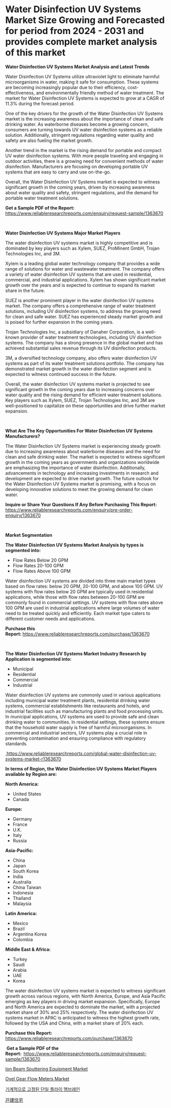 <p><h1>Water Disinfection UV Systems Market Size Growing and Forecasted for period from 2024 - 2031 and provides complete market analysis of this market</h1></p><p><strong>Water Disinfection UV Systems Market Analysis and Latest Trends</strong></p>
<p><p>Water Disinfection UV Systems utilize ultraviolet light to eliminate harmful microorganisms in water, making it safe for consumption. These systems are becoming increasingly popular due to their efficiency, cost-effectiveness, and environmentally friendly method of water treatment. The market for Water Disinfection UV Systems is expected to grow at a CAGR of 11.3% during the forecast period.</p><p>One of the key drivers for the growth of the Water Disinfection UV Systems market is the increasing awareness about the importance of clean and safe drinking water. As waterborne diseases become a growing concern, consumers are turning towards UV water disinfection systems as a reliable solution. Additionally, stringent regulations regarding water quality and safety are also fueling the market growth.</p><p>Another trend in the market is the rising demand for portable and compact UV water disinfection systems. With more people traveling and engaging in outdoor activities, there is a growing need for convenient methods of water disinfection. Manufacturers are focusing on developing portable UV systems that are easy to carry and use on-the-go.</p><p>Overall, the Water Disinfection UV Systems market is expected to witness significant growth in the coming years, driven by increasing awareness about water quality and safety, stringent regulations, and the demand for portable water treatment solutions.</p></p>
<p><strong>Get a Sample PDF of the Report:&nbsp;</strong> <a href="https://www.reliableresearchreports.com/enquiry/request-sample/1363670">https://www.reliableresearchreports.com/enquiry/request-sample/1363670</a></p>
<p>&nbsp;</p>
<p><strong>Water Disinfection UV Systems Major Market Players</strong></p>
<p><p>The water disinfection UV systems market is highly competitive and is dominated by key players such as Xylem, SUEZ, ProMinent GmbH, Trojan Technologies Inc, and 3M.</p><p>Xylem is a leading global water technology company that provides a wide range of solutions for water and wastewater treatment. The company offers a variety of water disinfection UV systems that are used in residential, commercial, and industrial applications. Xylem has shown significant market growth over the years and is expected to continue to expand its market share in the future.</p><p>SUEZ is another prominent player in the water disinfection UV systems market. The company offers a comprehensive range of water treatment solutions, including UV disinfection systems, to address the growing need for clean and safe water. SUEZ has experienced steady market growth and is poised for further expansion in the coming years.</p><p>Trojan Technologies Inc, a subsidiary of Danaher Corporation, is a well-known provider of water treatment technologies, including UV disinfection systems. The company has a strong presence in the global market and has achieved substantial sales revenue through its UV disinfection products.</p><p>3M, a diversified technology company, also offers water disinfection UV systems as part of its water treatment solutions portfolio. The company has demonstrated market growth in the water disinfection segment and is expected to witness continued success in the future.</p><p>Overall, the water disinfection UV systems market is projected to see significant growth in the coming years due to increasing concerns over water quality and the rising demand for efficient water treatment solutions. Key players such as Xylem, SUEZ, Trojan Technologies Inc, and 3M are well-positioned to capitalize on these opportunities and drive further market expansion.</p></p>
<p>&nbsp;</p>
<p><strong>What Are The Key Opportunities For Water Disinfection UV Systems Manufacturers?</strong></p>
<p><p>The Water Disinfection UV Systems market is experiencing steady growth due to increasing awareness about waterborne diseases and the need for clean and safe drinking water. The market is expected to witness significant growth in the coming years as governments and organizations worldwide are emphasizing the importance of water disinfection. Additionally, advancements in technology and increasing investments in research and development are expected to drive market growth. The future outlook for the Water Disinfection UV Systems market is promising, with a focus on developing innovative solutions to meet the growing demand for clean water.</p></p>
<p><strong>Inquire or Share Your Questions If Any Before Purchasing This Report:</strong> <a href="https://www.reliableresearchreports.com/enquiry/pre-order-enquiry/1363670">https://www.reliableresearchreports.com/enquiry/pre-order-enquiry/1363670</a></p>
<p>&nbsp;</p>
<p><strong>Market Segmentation</strong></p>
<p><strong>The Water Disinfection UV Systems Market Analysis by types is segmented into:</strong></p>
<p><ul><li>Flow Rates Below 20 GPM</li><li>Flow Rates 20-100 GPM</li><li>Flow Rates Above 100 GPM</li></ul></p>
<p><p>Water disinfection UV systems are divided into three main market types based on flow rates: below 20 GPM, 20-100 GPM, and above 100 GPM. UV systems with flow rates below 20 GPM are typically used in residential applications, while those with flow rates between 20-100 GPM are commonly found in commercial settings. UV systems with flow rates above 100 GPM are used in industrial applications where large volumes of water need to be treated quickly and efficiently. Each market type caters to different customer needs and applications.</p></p>
<p><strong>Purchase this Report:&nbsp;</strong><a href="https://www.reliableresearchreports.com/purchase/1363670">https://www.reliableresearchreports.com/purchase/1363670</a></p>
<p>&nbsp;</p>
<p><strong>The Water Disinfection UV Systems Market Industry Research by Application is segmented into:</strong></p>
<p><ul><li>Municipal</li><li>Residential</li><li>Commercial</li><li>Industrial</li></ul></p>
<p><p>Water disinfection UV systems are commonly used in various applications including municipal water treatment plants, residential drinking water systems, commercial establishments like restaurants and hotels, and industrial facilities such as manufacturing plants and food processing units. In municipal applications, UV systems are used to provide safe and clean drinking water to communities. In residential settings, these systems ensure that the household water supply is free of harmful microorganisms. In commercial and industrial sectors, UV systems play a crucial role in preventing contamination and ensuring compliance with regulatory standards.</p></p>
<p><a href="https://www.reliableresearchreports.com/global-water-disinfection-uv-systems-market-r1363670">&nbsp;https://www.reliableresearchreports.com/global-water-disinfection-uv-systems-market-r1363670</a></p>
<p><strong>In terms of Region, the Water Disinfection UV Systems Market Players available by Region are:</strong></p>
<p>
    <p> <strong> North America: </strong>
        <ul>
            <li>United States</li>
            <li>Canada</li>
        </ul>
        </p> 
    <p> <strong> Europe: </strong>
        <ul>
            <li>Germany</li>
            <li>France</li>
            <li>U.K.</li>
            <li>Italy</li>
            <li>Russia</li>
        </ul>
        </p> 
    <p> <strong> Asia-Pacific: </strong>
        <ul>
            <li>China</li>
            <li>Japan</li>
            <li>South Korea</li>
            <li>India</li>
            <li>Australia</li>
            <li>China Taiwan</li>
            <li>Indonesia</li>
            <li>Thailand</li>
            <li>Malaysia</li>
        </ul>
        </p> 
    <p> <strong> Latin America: </strong>
        <ul>
            <li>Mexico</li>
            <li>Brazil</li>
            <li>Argentina Korea</li>
            <li>Colombia</li>
        </ul>
        </p> 
    <p> <strong> Middle East & Africa: </strong>
        <ul>
            <li>Turkey</li>
            <li>Saudi</li>
            <li>Arabia</li>
            <li>UAE</li>
            <li>Korea</li>
        </ul>
    </p>
    </p>
<p><p>The water disinfection UV systems market is expected to witness significant growth across various regions, with North America, Europe, and Asia Pacific emerging as key players in driving market expansion. Specifically, Europe and North America are expected to dominate the market, with a projected market share of 30% and 25% respectively. The water disinfection UV systems market in APAC is anticipated to witness the highest growth rate, followed by the USA and China, with a market share of 20% each.</p></p>
<p><strong>Purchase this Report: </strong><a href="https://www.reliableresearchreports.com/purchase/1363670">https://www.reliableresearchreports.com/purchase/1363670</a></p>
<p>&nbsp;<strong>Get a Sample PDF of the Report:&nbsp;&nbsp;</strong><a href="https://www.reliableresearchreports.com/enquiry/request-sample/1363670">https://www.reliableresearchreports.com/enquiry/request-sample/1363670</a></p>
<p><strong></strong></p>
<p><p><a href="https://github.com/yemakinde/Market-Research-Report-List-2/blob/main/ion-beam-sputtering-equipment-market.md">Ion Beam Sputtering Equipment Market</a></p><p><a href="https://github.com/Alonsoolds3wq1d81czn8rbol/Market-Research-Report-List-2/blob/main/ovel-gear-flow-meters-market.md">Ovel Gear Flow Meters Market</a></p><p><a href="https://github.com/iansanftyord09878/Market-Research-Report-List-1/blob/main/269012439613.md">기계적으로 고정된 단일 플라이 멤브레인</a></p><p><a href="https://github.com/charm854/Market-Research-Report-List-1/blob/main/474896543004.md">戸建住宅</a></p></p>